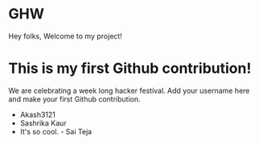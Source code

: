 # GHW

Hey folks,
Welcome to my project!

# This is my first Github contribution!

We are celebrating a week long hacker festival. Add your username here and make your first Github contribution.
- Akash3121
- Sashrika Kaur
- It's so cool. - Sai Teja